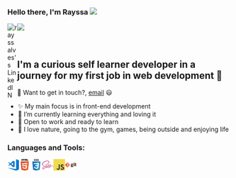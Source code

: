 ### Hello there, I'm Rayssa <img src="https://media.giphy.com/media/hvRJCLFzcasrR4ia7z/giphy.gif" width="25px">
<a href="https://www.linkedin.com/in/rayssa-alves-vieira-a61319169/">
  <img align="left" alt="rayssalves's LinkedIN" width="22px" src="https://raw.githubusercontent.com/peterthehan/peterthehan/master/assets/linkedin.svg" />
</a>

![](https://visitor-badge.glitch.me/badge?page_id=rayssalves.rayssalves)

<br />

## I'm a curious self learner developer in a journey for my first job in web development 🚀

💬 Want to get in touch?, [email](mailto:rayssa.a.vieira@outlook.com) 😃 

- ✨ My main focus is in front-end development 
- 🌱 I’m currently learning everything and loving it
- 💼 Open to work and ready to learn
- 💖 I love nature, going to the gym, games, being outside and enjoying life

### Languages and Tools:

<img align="left" alt="Visual Studio Code" width="26px" src="https://raw.githubusercontent.com/github/explore/80688e429a7d4ef2fca1e82350fe8e3517d3494d/topics/visual-studio-code/visual-studio-code.png" />
<img align="left" alt="HTML5" width="26px" src="https://raw.githubusercontent.com/github/explore/80688e429a7d4ef2fca1e82350fe8e3517d3494d/topics/html/html.png" />
<img align="left" alt="CSS3" width="26px" src="https://raw.githubusercontent.com/github/explore/80688e429a7d4ef2fca1e82350fe8e3517d3494d/topics/css/css.png" />
<img align="left" alt="Sass" width="26px" src="https://raw.githubusercontent.com/github/explore/80688e429a7d4ef2fca1e82350fe8e3517d3494d/topics/sass/sass.png" />
<img align="left" alt="JavaScript" width="26px" src="https://raw.githubusercontent.com/github/explore/80688e429a7d4ef2fca1e82350fe8e3517d3494d/topics/javascript/javascript.png" />
<img align="left" alt="Git" width="26px" src="https://raw.githubusercontent.com/github/explore/80688e429a7d4ef2fca1e82350fe8e3517d3494d/topics/git/git.png" />







